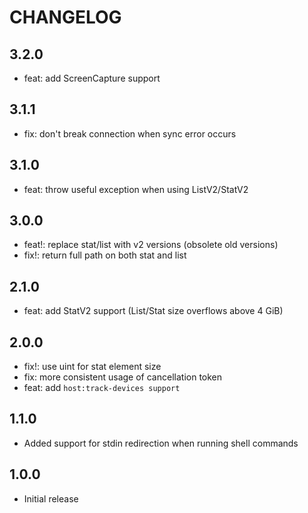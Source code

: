 # CHANGELOG

## 3.2.0
- feat: add ScreenCapture support

## 3.1.1
- fix: don't break connection when sync error occurs

## 3.1.0
- feat: throw useful exception when using ListV2/StatV2

## 3.0.0
- feat!: replace stat/list with v2 versions (obsolete old versions)
- fix!: return full path on both stat and list

## 2.1.0
- feat: add StatV2 support (List/Stat size overflows above 4 GiB)

## 2.0.0
- fix!: use uint for stat element size
- fix: more consistent usage of cancellation token
- feat: add `host:track-devices support`

## 1.1.0
- Added support for stdin redirection when running shell commands

## 1.0.0
- Initial release